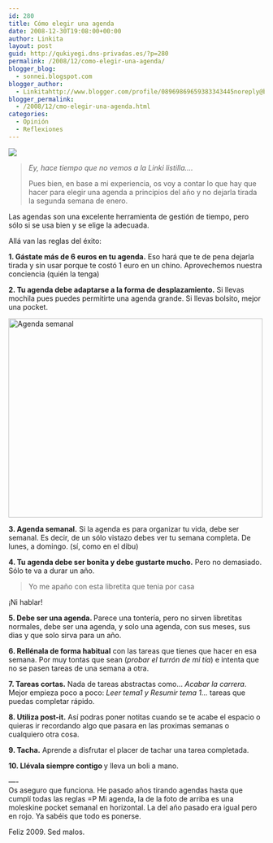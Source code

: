 ```yaml
---
id: 280
title: Cómo elegir una agenda
date: 2008-12-30T19:08:00+00:00
author: Linkita
layout: post
guid: http://qukiyegi.dns-privadas.es/?p=280
permalink: /2008/12/como-elegir-una-agenda/
blogger_blog:
  - sonnei.blogspot.com
blogger_author:
  - Linkitahttp://www.blogger.com/profile/08969869659383343445noreply@blogger.com
blogger_permalink:
  - /2008/12/cmo-elegir-una-agenda.html
categories:
  - Opinión
  - Reflexiones
---
```

![](http://lh5.ggpht.com/_c4taigpzpEQ/SVp8NKEaCcI/AAAAAAAAA2c/j2MpPu08U5Q/s800/Imagen018.jpg)  
<span style="font-style: italic;"></span>  


> <span style="font-style: italic;">Ey, hace tiempo que no vemos a la Linki listilla&#8230;.</span></p>
Pues bien, en base a mi experiencia, os voy a contar lo que hay que hacer para elegir una agenda a principios del año y no dejarla tirada la segunda semana de enero.

Las agendas son una excelente herramienta de gestión de tiempo, pero sólo si se usa bien y se elige la adecuada.

Allá van las reglas del éxito:

<span style="font-weight: bold;">1. Gástate más de 6 euros en tu agenda.</span> Eso hará que te de pena dejarla tirada y sin usar porque te costó 1 euro en un chino. Aprovechemos nuestra conciencia (quién la tenga)

<span style="font-weight: bold;">2. Tu agenda debe adaptarse a la forma de desplazamiento.</span> Si llevas mochila pues puedes permitirte una agenda grande. Si llevas bolsito, mejor una pocket.

[<img src="http://farm4.static.flickr.com/3252/3150793273_f089f6f521_o.jpg" alt="Agenda semanal" height="392" width="500" />](http://www.flickr.com/photos/linkita/3150793273/ "Agenda semanal by Linkita, on Flickr")

<span style="font-weight: bold;">3. Agenda semanal.</span> Si la agenda es para organizar tu vida, debe ser semanal. Es decir, de un sólo vistazo debes ver tu semana completa. De lunes, a domingo. (sí, como en el dibu)

<span style="font-weight: bold;">4. Tu agenda debe ser bonita y debe gustarte mucho.</span> Pero no demasiado. Sólo te va a durar un año.<span style="font-style: italic;"><br /> 

<blockquote>
  Yo me apaño con esta libretita que tenia por casa</p>
</blockquote>

<p>
  </span> ¡Ni hablar!
</p>

<p>
  <span style="font-weight: bold;">5. Debe ser una agenda. </span>Parece una tontería, pero no sirven libretitas normales, debe ser una agenda, y solo una agenda, con sus meses, sus dias y que solo sirva para un año.
</p>

<p>
  <span style="font-weight: bold;">6. Rellénala de forma habitual</span> con las tareas que tienes que hacer en esa semana. Por muy tontas que sean (<span style="font-style: italic;">probar el turrón de mi tía</span>) e intenta que no se pasen tareas de una semana a otra.
</p>

<p>
  <span style="font-weight: bold;">7. Tareas cortas.</span> Nada de tareas abstractas como&#8230; <span style="font-style: italic;">Acabar la carrera</span>. Mejor empieza poco a poco: <span style="font-style: italic;">Leer tema1 y Resumir tema 1&#8230;</span> tareas que puedas completar rápido.
</p>

<p>
  <span style="font-weight: bold;">8. Utiliza post-it.</span> Así podras poner notitas cuando se te acabe el espacio o quieras ir recordando algo que pasara en las proximas semanas o cualquiero otra cosa.
</p>

<p>
  <span style="font-weight: bold;">9. Tacha.</span> Aprende a disfrutar el placer de tachar una tarea completada.
</p>

<p>
  <span style="font-weight: bold;">10. Llévala siempre contigo </span>y lleva un boli a mano.
</p>

<p>
  &#8212;-<br />Os aseguro que funciona. He pasado años tirando agendas hasta que cumplí todas las reglas =P Mi agenda, la de la foto de arriba es una moleskine pocket semanal en horizontal. La del año pasado era igual pero en rojo. Ya sabéis que todo es ponerse.
</p>

<p>
  Feliz 2009. Sed malos.
</p>